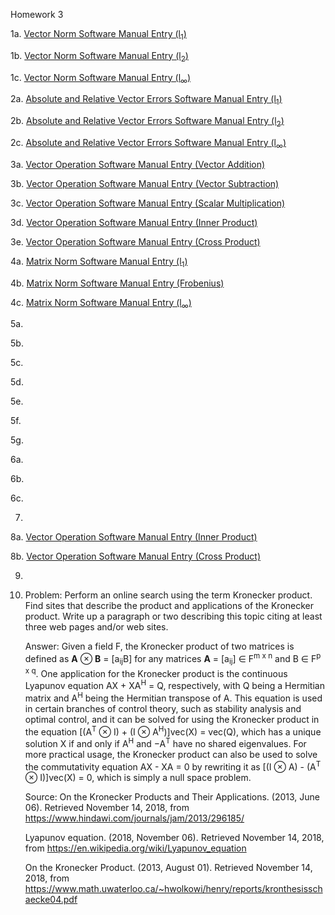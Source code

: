 Homework 3


1a. [Vector Norm Software Manual Entry (l<sub>1</sub>)](https://github.com/CamWeil/math4610/edit/master/softwaremanual/12avecnorml1.md)

1b. [Vector Norm Software Manual Entry (l<sub>2</sub>)](https://github.com/CamWeil/math4610/edit/master/softwaremanual/12bvecnorml2.md)

1c. [Vector Norm Software Manual Entry (l<sub>∞</sub>)](https://github.com/CamWeil/math4610/edit/master/softwaremanual/12cvecnormlinf.md)

2a. [Absolute and Relative Vector Errors Software Manual Entry (l<sub>1</sub>)](https://github.com/CamWeil/math4610/edit/master/softwaremanual/13avecerrl1.md)

2b. [Absolute and Relative Vector Errors Software Manual Entry (l<sub>2</sub>)](https://github.com/CamWeil/math4610/edit/master/softwaremanual/13bvecerrl2.md)

2c. [Absolute and Relative Vector Errors Software Manual Entry (l<sub>∞</sub>)](https://github.com/CamWeil/math4610/edit/master/softwaremanual/13cvecerrlinf.md)

3a. [Vector Operation Software Manual Entry (Vector Addition)](https://github.com/CamWeil/math4610/edit/master/softwaremanual/14avecopsadd.md)

3b. [Vector Operation Software Manual Entry (Vector Subtraction)](https://github.com/CamWeil/math4610/edit/master/softwaremanual/14bvecopssub.md)

3c. [Vector Operation Software Manual Entry (Scalar Multiplication)](https://github.com/CamWeil/math4610/edit/master/softwaremanual/14cvecopsmult.md)

3d. [Vector Operation Software Manual Entry (Inner Product)](https://github.com/CamWeil/math4610/edit/master/softwaremanual/14dvecopsdot.md)

3e. [Vector Operation Software Manual Entry (Cross Product)](https://github.com/CamWeil/math4610/edit/master/softwaremanual/14evecopscross.md)

4a. [Matrix Norm Software Manual Entry (l<sub>1</sub>)](https://github.com/CamWeil/math4610/edit/master/softwaremanual/15amatnorml1.md)

4b. [Matrix Norm Software Manual Entry (Frobenius)](https://github.com/CamWeil/math4610/edit/master/softwaremanual/15bvecnormfrob.md)

4c. [Matrix Norm Software Manual Entry (l<sub>∞</sub>)](https://github.com/CamWeil/math4610/edit/master/softwaremanual/15cvmatnormlinf.md)

5a.

5b.

5c.

5d.

5e.

5f.

5g.

6a.

6b.

6c.

7.

8a. [Vector Operation Software Manual Entry (Inner Product)](https://github.com/CamWeil/math4610/edit/master/softwaremanual/14dvecopsdot.md)

8b. [Vector Operation Software Manual Entry (Cross Product)](https://github.com/CamWeil/math4610/edit/master/softwaremanual/14evecopscross.md)

9.

10. Problem: Perform an online search using the term Kronecker product. Find sites that describe the product and applications of the Kronecker product. Write up a paragraph or two describing this topic citing at least three web pages and/or web sites.

    Answer: Given a field F, the Kronecker product of two matrices is defined as <b>A</b> ⊗ <b>B</b> = \[a<sub>ij</sub>B\] for any matrices <b>A</b> = \[a<sub>ij</sub>\] ∈ F<sup>m x n</sup> and B ∈ F<sup>p x q</sup>. One application for the Kronecker product is the continuous Lyapunov equation AX + XA<sup>H</sup> = Q, respectively, with Q being a Hermitian matrix and A<sup>H</sup> being the Hermitian transpose of A. This equation is used in certain branches of control theory, such as stability analysis and optimal control, and it can be solved for using the Kronecker product in the equation \[(A<sup>T</sup> ⊗ I) + (I ⊗ A<sup>H</sup>)\]vec(X) = vec(Q), which has a unique solution X if and only if A<sup>H</sup> and −A<sup>T</sup> have no shared eigenvalues. For more practical usage, the Kronecker product can also be used to solve the commutativity equation AX - XA = 0 by rewriting it as \[(I ⊗ A) - (A<sup>T</sup> ⊗ I)\]vec(X) = 0, which is simply a null space problem.
    
    Source: On the Kronecker Products and Their Applications. (2013, June 06). Retrieved November 14, 2018, from https://www.hindawi.com/journals/jam/2013/296185/
    
    Lyapunov equation. (2018, November 06). Retrieved November 14, 2018, from https://en.wikipedia.org/wiki/Lyapunov_equation
    
    On the Kronecker Product. (2013, August 01). Retrieved November 14, 2018, from https://www.math.uwaterloo.ca/~hwolkowi/henry/reports/kronthesisschaecke04.pdf
